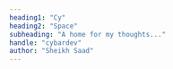 ```yaml
---
heading1: "Cy"
heading2: "Space"
subheading: "A home for my thoughts..."
handle: "cybardev"
author: "Sheikh Saad"
---
```

